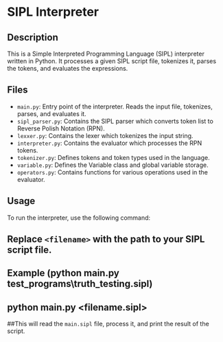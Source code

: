 # SIPL Interpreter

## Description

This is a Simple Interpreted Programming Language (SIPL) interpreter written in Python. It processes a given SIPL script file, tokenizes it, parses the tokens, and evaluates the expressions.

## Files

- `main.py`: Entry point of the interpreter. Reads the input file, tokenizes, parses, and evaluates it.
- `sipl_parser.py`: Contains the SIPL parser which converts token list to Reverse Polish Notation (RPN).
- `lexxer.py`: Contains the lexer which tokenizes the input string.
- `interpreter.py`: Contains the evaluator which processes the RPN tokens.
- `tokenizer.py`: Defines tokens and token types used in the language.
- `variable.py`: Defines the Variable class and global variable storage.
- `operators.py`: Contains functions for various operations used in the evaluator.

## Usage

To run the interpreter, use the following command:

## Replace `<filename>` with the path to your SIPL script file.

## Example (python main.py test_programs\truth_testing.sipl)

## python main.py <filename.sipl>

##This will read the `main.sipl` file, process it, and print the result of the script.
